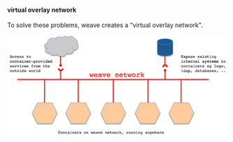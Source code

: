 #### virtual overlay network

To solve these problems, weave creates a "virtual overlay network".

![Virtual Network](images/virtual-network.png "Virtual Network")